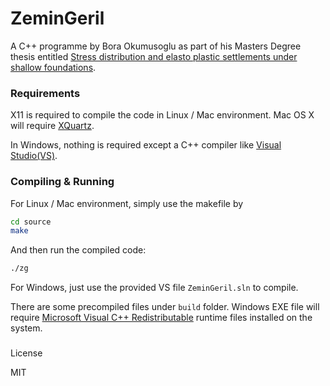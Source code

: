 # ZeminGeril

A C++ programme by Bora Okumusoglu as part of his Masters Degree thesis entitled [Stress distribution and elasto plastic settlements under shallow foundations](https://tez.yok.gov.tr/UlusalTezMerkezi/TezGoster?key=-Z0vbSUgrhM9fXoGkRe6Q8zJ7Sk7W31SHEFOFRvy43ZoScM4g3rcZCg_NG_0hva7).

### Requirements

X11 is required to compile the code in Linux / Mac environment. Mac OS X will require [XQuartz](https://www.xquartz.org).

In Windows, nothing is required except a C++ compiler like [Visual Studio(VS)](https://code.visualstudio.com/docs/cpp/config-mingw).

### Compiling & Running

For Linux / Mac environment, simply use the makefile by
```bash
cd source
make
```

And then run the compiled code:
```bash
./zg
```

For Windows, just use the provided VS file `ZeminGeril.sln` to compile. 

There are some precompiled files under `build` folder. Windows EXE file will require [Microsoft Visual C++ Redistributable](https://docs.microsoft.com/en-us/cpp/windows/latest-supported-vc-redist?view=msvc-170) runtime files installed on the system.

### 
License

MIT
